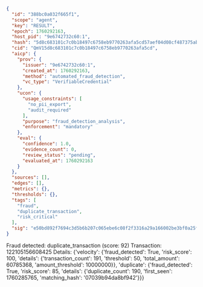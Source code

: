 ```json
{
  "id": "388bc0a032f665f1",
  "scope": "agent",
  "key": "RESULT",
  "epoch": 1760292163,
  "host_pid": "9e6742732c60:1",
  "hash": "5d8c683101c7c0b18497c6758eb9770263afa5cd57aef04d08cf487375ab9d92",
  "cid": "QmV15d8c683101c7c0b18497c6758eb9770263afa5cd",
  "aicp": {
    "prov": {
      "issuer": "9e6742732c60:1",
      "created_at": 1760292163,
      "method": "automated_fraud_detection",
      "vc_type": "VerifiableCredential"
    },
    "ucon": {
      "usage_constraints": [
        "no_pii_export",
        "audit_required"
      ],
      "purpose": "fraud_detection_analysis",
      "enforcement": "mandatory"
    },
    "eval": {
      "confidence": 1.0,
      "evidence_count": 0,
      "review_status": "pending",
      "evaluated_at": 1760292163
    }
  },
  "sources": [],
  "edges": [],
  "metrics": {},
  "thresholds": {},
  "tags": [
    "fraud",
    "duplicate_transaction",
    "risk_critical"
  ],
  "sig": "e50bd892f7694c3d5b6b207c065ebe6c08f2f3316a29a166002be3bf0a25ffec"
}
```

Fraud detected: duplicate_transaction (score: 92)
Transaction: 122105156608425
Details: {'velocity': {'fraud_detected': True, 'risk_score': 100, 'details': {'transaction_count': 191, 'threshold': 50, 'total_amount': 60785368, 'amount_threshold': 10000000}}, 'duplicate': {'fraud_detected': True, 'risk_score': 85, 'details': {'duplicate_count': 190, 'first_seen': 1760285765, 'matching_hash': '07039b94da8bf942'}}}